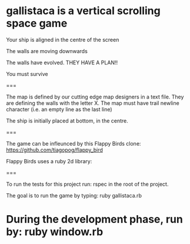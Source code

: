 # gallistaca is a vertical scrolling space game

Your ship is aligned in the centre of the screen

The walls are moving downwards

The walls have evolved. THEY HAVE A PLAN!!

You must survive

===

The map is defined by our cutting edge map designers in a text file.
They are defining the walls with the letter X.
The map must have trail newline character (i.e. an empty line as the last line)

The ship is initially placed at bottom, in the centre.

===

The game can be infleunced by this Flappy Birds clone:
https://github.com/tiagopog/flappy_bird

Flappy Birds uses a ruby 2d library:

===

To run the tests for this project run:
rspec
in the root of the project.

The goal is to run the game by typing:
ruby gallistaca.rb

During the development phase, run by:
ruby window.rb
===
